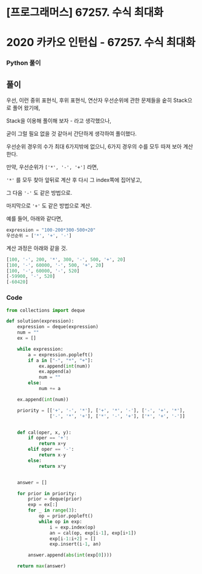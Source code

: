 # [프로그래머스] 67257. 수식 최대화

# 2020 카카오 인턴십 - 67257. 수식 최대화

### Python 풀이



## 풀이

우선, 이런 중위 표현식, 후위 표현식, 연산자 우선순위에 관한 문제들을 숱히 Stack으로 풀어 왔기에,

Stack을 이용해 풀이해 보자 - 라고 생각했으나,

굳이 그럴 필요 없을 것 같아서 간단하게 생각하여 풀이했다.



우선순위 경우의 수가 최대 6가지밖에 없으니, 6가지 경우의 수를 모두 따져 보아 계산한다.

만약, 우선순위가 `['*', '-', '+']` 라면,

`'*'` 를 모두 찾아 앞뒤로 계산 후 다시 그 index쪽에 집어넣고, 

그 다음 `'-'` 도 같은 방법으로.

마지막으로 `'+'` 도 같은 방법으로 계산.



예를 들어, 아래와 같다면,

```python
expression = "100-200*300-500+20"
우선순위 = ['*', '+', '-']
```

계산 과정은 아래와 같을 것.

```python
[100, '-', 200, '*', 300, '-', 500, '+', 20]
[100, '-', 60000, '-', 500, '+', 20]
[100, '-', 60000, '-', 520]
[-59900, '-', 520]
[-60420]
```





### Code

```python
from collections import deque

def solution(expression):
    expression = deque(expression)
    num = ""
    ex = []

    while expression:
        a = expression.popleft()
        if a in ["-", "*", "+"]:
            ex.append(int(num))
            ex.append(a)
            num = ""
        else:
            num += a

    ex.append(int(num))

    priority = [['+', '-', '*'], ['+', '*', '-'], ['-', '+', '*'],
                ['-', '*', '+'], ['*', '-', '+'], ['*', '+', '-']]


    def cal(oper, x, y):
        if oper == '+':
            return x+y
        elif oper == '-':
            return x-y
        else:
            return x*y


    answer = []

    for prior in priority:
        prior = deque(prior)
        exp = ex[:]
        for _ in range(3):
            op = prior.popleft()
            while op in exp:
                i = exp.index(op)
                an = cal(op, exp[i-1], exp[i+1])
                exp[i-1:i+2] = []
                exp.insert(i-1, an)

        answer.append(abs(int(exp[0])))

    return max(answer)
```

